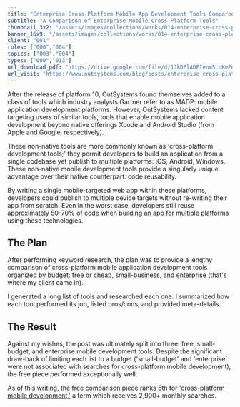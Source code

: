 ```yaml
---
title: "Enterprise Cross-Platform Mobile App Development Tools Compared"
subtitle: "A Comparison of Enterprise Mobile Cross-Platform Tools"
thumbnail_3x2: "/assets/images/collections/works/014-enterprise-cross-platform-madp-tools-compared/3x2.png"
banner_16x9: "/assets/images/collections/works/014-enterprise-cross-platform-madp-tools-compared/16x9.png"
client: "001"
roles: ["000","004"]
topics: ["003","004"]
types: ["000","013"]
url_download_pdf: "https://drive.google.com/file/d/1JkDPlADFIenm5LoKmPdO6pxPXH6-EHJm/view?usp=sharing"
url_visit: "https://www.outsystems.com/blog/posts/enterprise-cross-platform-mobile-app-development-tools-compared/"
---
```

After the release of platform 10, OutSystems found themselves added to a class of tools which industry analysts Gartner refer to as MADP: mobile application development platforms. However, OutSystems lacked content targeting users of similar tools, tools that enable mobile application development beyond native offerings Xcode and Android Studio (from Apple and Google, respectively).

These non-native tools are more commonly known as 'cross-platform development tools;' they permit developers to build an application from a single codebase yet publish to multiple platforms: iOS, Android, Windows. These non-native mobile development tools provide a singularly unique advantage over their native counterpart: code reusability.

By writing a single mobile-targeted web app within these platforms, developers could publish to multiple device targets without re-writing their app from scratch. Even in the worst case, developers still reuse approximately 50-70% of code when building an app for multiple platforms using these technologies.

## The Plan

After performing keyword research, the plan was to provide a lengthy comparison of cross-platform mobile application development tools organized by budget: free or cheap, small-business, and enterprise (that's where my client came in).

I generated a long list of tools and researched each one. I summarized how each tool performed its job, listed pros/cons, and provided meta-details.

## The Result

Against my wishes, the post was ultimately split into three: <a data-resource="work" data-work="012">free</a>, <a data-resource="work" data-work="013">small-budget</a>, and enterprise mobile development tools. Despite the significant draw-back of limiting each list to a budget ('small-budget' and 'enterprise' were not associated with searches for cross-platform mobile development), the free piece performed exceptionally well.

As of this writing, the free comparison piece [ranks 5th for 'cross-platform mobile development,'](/assets/images/collections/works/012-free-cross-platform-madp-tools-compared/cross-platform-mobile-results.png) a term which receives 2,900+ monthly searches.

